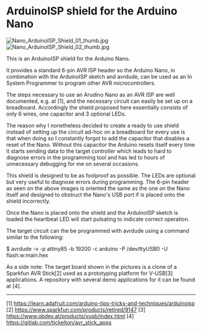 ArduinoISP shield for the Arduino Nano
======================================

![Nano_ArduinoISP_Shield_01_thumb.jpg](https://gitlab.com/tickelton/things/raw/master/Nano_ArduinoISP_Shield/Nano_ArduinoISP_Shield_01_thumb.jpg)
![Nano_ArduinoISP_Shield_02_thumb.jpg](https://gitlab.com/tickelton/things/raw/master/Nano_ArduinoISP_Shield/Nano_ArduinoISP_Shield_02_thumb.jpg)

This is an ArduinoISP shield for the Arduino Nano.

It provides a standard 6-pin AVR ISP header so the Arduino Nano, in combination
with the ArduinoISP sketch and avrdude, can be used as an In System Programmer
to program other AVR microcontrollers.

The steps necessary to use an Arudino Nano as an AVR ISP are well documented,
e.g. at [1], and the necessary circuit can easily be set up on a breadboard.
Accordingly the shield proposed here essentially consists of only 6 wires, one
capacitor and 3 optional LEDs.

The reason why I nonetheless decided to create a ready to use shield instead of
setting up the circuit ad-hoc on a breadboard for every use is that when doing
so I constantly forgot to add the capacitor that disables a reset of the Nano.
Without this capacitor the Arduino resets itself every time it starts
sending data to the target controller which leads to hard to diagnose errors in
the programming tool and has led to hours of unnecessary debugging for me on
several occasions.

This shield is designed to be as foolproof as possible.
The LEDs are optional but very useful to diagnose errors during programming.
The 6-pin header as seen on the above images is oriented the same as the one on
the Nano itself and designed to obstruct the Nano's USB port if is placed onto
the shield incorrectly.

Once the Nano is placed onto the shield and the ArduinoISP sketch is loaded
the heartbeat LED will start pulsating to indicate correct operation.

The target circuit can the be programmed with avrdude using a command similar
to the following:

$ avrdude -v -p attiny85 -b 19200 -c arduino -P /dev/ttyUSB0 -U flash:w:main.hex


As a side note:
The target board shown in the pictures is a clone of a Sparkfun AVR Stick[2]
used as a prototyping platform for V-USB[3] applications. A repository
with several demo applications for it can be found at [4].

------------------------------------------------------------------------------

[1] https://learn.adafruit.com/arduino-tips-tricks-and-techniques/arduinoisp
[2] https://www.sparkfun.com/products/retired/9147
[3] https://www.obdev.at/products/vusb/index.html
[4] https://gitlab.com/tickelton/avr_stick_apps
